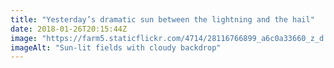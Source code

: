 ```yaml
---
title: "Yesterday’s dramatic sun between the lightning and the hail"
date: 2018-01-26T20:15:44Z
image: "https://farm5.staticflickr.com/4714/28116766899_a6c0a33660_z_d.jpg"
imageAlt: "Sun-lit fields with cloudy backdrop"
---
```

